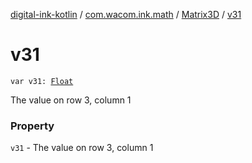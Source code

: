 [digital-ink-kotlin](../../index.md) / [com.wacom.ink.math](../index.md) / [Matrix3D](index.md) / [v31](./v31.md)

# v31

`var v31: `[`Float`](https://kotlinlang.org/api/latest/jvm/stdlib/kotlin/-float/index.html)

The value on row 3, column 1

### Property

`v31` - The value on row 3, column 1